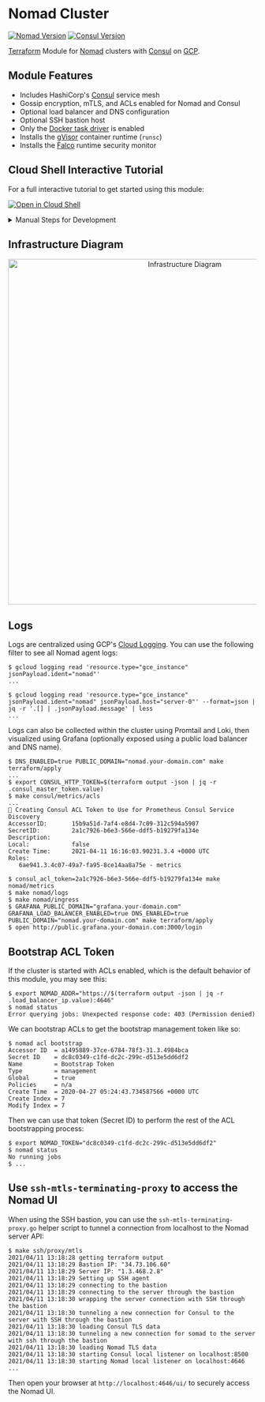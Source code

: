 # Nomad Cluster

[![Nomad Version](https://img.shields.io/badge/Nomad%20Version-1.3.4-00bc7f.svg)](https://www.nomadproject.io/downloads) [![Consul Version](https://img.shields.io/badge/Consul%20Version-1.13.1-ca2171.svg)](https://www.consul.io/downloads)

[Terraform](https://www.terraform.io/) Module for [Nomad](https://nomadproject.io/) clusters with [Consul](https://www.consul.io/) on [GCP](https://cloud.google.com/).

## Module Features

* Includes HashiCorp's [Consul](https://www.consul.io/) service mesh
* Gossip encryption, mTLS, and ACLs enabled for Nomad and Consul
* Optional load balancer and DNS configuration
* Optional SSH bastion host
* Only the [Docker task driver](https://www.nomadproject.io/docs/drivers/docker) is enabled
* Installs the [gVisor](https://gvisor.dev/) container runtime (`runsc`)
* Installs the [Falco](https://falco.org/) runtime security monitor

## Cloud Shell Interactive Tutorial

For a full interactive tutorial to get started using this module:

[![Open in Cloud Shell](https://gstatic.com/cloudssh/images/open-btn.svg)](https://ssh.cloud.google.com/cloudshell/editor?cloudshell_git_repo=https%3A%2F%2Fgithub.com%2Fpicatz%2Fterraform-google-nomad&cloudshell_print=cloud-shell%2Fprint.txt&cloudshell_tutorial=cloud-shell%2Fsteps.md&shellonly=true)

<details><summary>Manual Steps for Development</summary>
<p>

## Bootstrap a brand new GCP project using [`gcloud`](https://cloud.google.com/sdk/gcloud)

Bootstrap a new GCP using the `setup_gcp.sh` shell script:

```console
$ bash setup_gcp.sh $YOUR_PROJECT_NAME
...
```

It will automatically create, link the billing account, and enable the compute API in GCP.

### Set Environment Variables

Using your GCP project name and new created `account.json` Terraform service account file from the previous step:

```console
$ export GOOGLE_APPLICATION_CREDENTIALS=$(realpath account.json)
$ export GOOGLE_PROJECT="$YOUR_PROJECT_NAME"
```

## Build the Bastion/Server/Client Images with Packer

```console
$ cd packer
$ packer build template.json
...
```

## Build Infrastructure

```console
$ terraform plan -var="project=$GOOGLE_PROJECT" -var="credentials=$GOOGLE_APPLICATION_CREDENTIALS"
...
$ terraform apply -var="project=$GOOGLE_PROJECT" -var="credentials=$GOOGLE_APPLICATION_CREDENTIALS"
...
```

</p>
</details>

## Infrastructure Diagram

<p align="center">
    <img alt="Infrastructure Diagram" src="https://raw.githubusercontent.com/picatz/terraform-google-nomad/master/diagram.png" height="700"/>
</p>

## Logs

Logs are centralized using GCP's [Cloud Logging](https://cloud.google.com/logging). You can use the following filter to see all Nomad agent logs:

```console
$ gcloud logging read 'resource.type="gce_instance" jsonPayload.ident="nomad"'
...
```

```console
$ gcloud logging read 'resource.type="gce_instance" jsonPayload.ident="nomad" jsonPayload.host="server-0"' --format=json | jq -r '.[] | .jsonPayload.message' | less
...
```

Logs can also be collected within the cluster using Promtail and Loki, then visualized using Grafana (optionally exposed using a public load balancer and DNS name).

```console
$ DNS_ENABLED=true PUBLIC_DOMAIN="nomad.your-domain.com" make terraform/apply
...
$ export CONSUL_HTTP_TOKEN=$(terraform output -json | jq -r .consul_master_token.value)
$ make consul/metrics/acls
...
🔑 Creating Consul ACL Token to Use for Prometheus Consul Service Discovery
AccessorID:       15b9a51d-7af4-e8d4-7c09-312c594a5907
SecretID:         2a1c7926-b6e3-566e-ddf5-b19279fa134e
Description:
Local:            false
Create Time:      2021-04-11 16:16:03.90231.3.4 +0000 UTC
Roles:
   6ae941.3.4c07-49a7-fa95-8ce14aa8a75e - metrics

$ consul_acl_token=2a1c7926-b6e3-566e-ddf5-b19279fa134e make nomad/metrics
$ make nomad/logs
$ make nomad/ingress
$ GRAFANA_PUBLIC_DOMAIN="grafana.your-domain.com" GRAFANA_LOAD_BALANCER_ENABLED=true DNS_ENABLED=true PUBLIC_DOMAIN="nomad.your-domain.com" make terraform/apply
$ open http://public.grafana.your-domain.com:3000/login
```

## Bootstrap ACL Token

If the cluster is started with ACLs enabled, which is the default behavior of this module, you may see this:

```console
$ export NOMAD_ADDR="https://$(terraform output -json | jq -r .load_balancer_ip.value):4646"
$ nomad status
Error querying jobs: Unexpected response code: 403 (Permission denied)
```

We can bootstrap ACLs to get the bootstrap management token like so:

```console
$ nomad acl bootstrap
Accessor ID  = a1495889-37ce-6784-78f3-31.3.4984bca
Secret ID    = dc8c0349-c1fd-dc2c-299c-d513e5dd6df2
Name         = Bootstrap Token
Type         = management
Global       = true
Policies     = n/a
Create Time  = 2020-04-27 05:24:43.734587566 +0000 UTC
Create Index = 7
Modify Index = 7
```

Then we can use that token (Secret ID) to perform the rest of the ACL bootstrapping process:

```console
$ export NOMAD_TOKEN="dc8c0349-c1fd-dc2c-299c-d513e5dd6df2"
$ nomad status
No running jobs
$ ...
```

## Use `ssh-mtls-terminating-proxy` to access the Nomad UI

When using the SSH bastion, you can use the `ssh-mtls-terminating-proxy.go` helper script to tunnel a connection from localhost to the Nomad server API:

```console
$ make ssh/proxy/mtls
2021/04/11 13:18:28 getting terraform output
2021/04/11 13:18:29 Bastion IP: "34.73.106.60"
2021/04/11 13:18:29 Server IP: "1.3.468.2.8"
2021/04/11 13:18:29 Setting up SSH agent
2021/04/11 13:18:29 connecting to the bastion
2021/04/11 13:18:29 connecting to the server through the bastion
2021/04/11 13:18:30 wrapping the server connection with SSH through the bastion
2021/04/11 13:18:30 tunneling a new connection for Consul to the server with SSH through the bastion
2021/04/11 13:18:30 loading Consul TLS data
2021/04/11 13:18:30 tunneling a new connection for somad to the server with ssh through the bastion
2021/04/11 13:18:30 loading Nomad TLS data
2021/04/11 13:18:30 starting Consul local listener on localhost:8500
2021/04/11 13:18:30 starting Nomad local listener on localhost:4646
...
```

Then open your browser at `http://localhost:4646/ui/` to securely access the Nomad UI.
